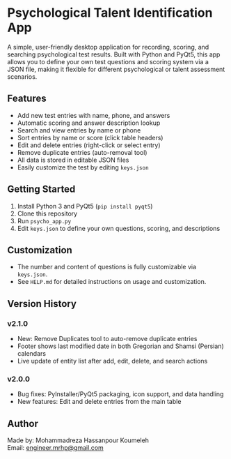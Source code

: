# Psychological Talent Identification App

A simple, user-friendly desktop application for recording, scoring, and searching psychological test results. Built with Python and PyQt5, this app allows you to define your own test questions and scoring system via a JSON file, making it flexible for different psychological or talent assessment scenarios.

## Features
- Add new test entries with name, phone, and answers
- Automatic scoring and answer description lookup
- Search and view entries by name or phone
- Sort entries by name or score (click table headers)
- Edit and delete entries (right-click or select entry)
- Remove duplicate entries (auto-removal tool)
- All data is stored in editable JSON files
- Easily customize the test by editing `keys.json`

## Getting Started
1. Install Python 3 and PyQt5 (`pip install pyqt5`)
2. Clone this repository
3. Run `psycho_app.py`
4. Edit `keys.json` to define your own questions, scoring, and descriptions

## Customization
- The number and content of questions is fully customizable via `keys.json`.
- See `HELP.md` for detailed instructions on usage and customization.


## Version History

### v2.1.0
- New: Remove Duplicates tool to auto-remove duplicate entries
- Footer shows last modified date in both Gregorian and Shamsi (Persian) calendars
- Live update of entity list after add, edit, delete, and search actions

### v2.0.0
- Bug fixes: PyInstaller/PyQt5 packaging, icon support, and data handling
- New features: Edit and delete entries from the main table

## Author
Made by: Mohammadreza Hassanpour Koumeleh  
Email: engineer.mrhp@gmail.com
